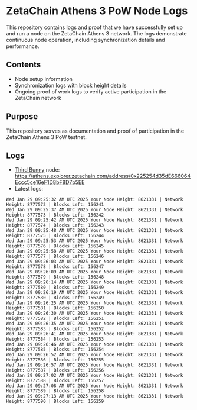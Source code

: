 # ZetaChain Athens 3 PoW Node Logs
This repository contains logs and proof that we have successfully set up and run a node on the ZetaChain Athens 3 network. The logs demonstrate continuous node operation, including synchronization details and performance.

## Contents
- Node setup information
- Synchronization logs with block height details
- Ongoing proof of work logs to verify active participation in the ZetaChain network

## Purpose
This repository serves as documentation and proof of participation in the ZetaChain Athens 3 PoW testnet.

## Logs

- [Third Bunny](https://thirdbunny.xyz/) node: https://athens.explorer.zetachain.com/address/0x225254d35dE666064Eccc5ce16eF1D8bF8D7b5EE
- Latest logs:
```
Wed Jan 29 09:25:32 AM UTC 2025 Your Node Height: 8621331 | Network Height: 8777572 | Blocks Left: 156241
Wed Jan 29 09:25:37 AM UTC 2025 Your Node Height: 8621331 | Network Height: 8777573 | Blocks Left: 156242
Wed Jan 29 09:25:42 AM UTC 2025 Your Node Height: 8621331 | Network Height: 8777574 | Blocks Left: 156243
Wed Jan 29 09:25:48 AM UTC 2025 Your Node Height: 8621331 | Network Height: 8777575 | Blocks Left: 156244
Wed Jan 29 09:25:53 AM UTC 2025 Your Node Height: 8621331 | Network Height: 8777576 | Blocks Left: 156245
Wed Jan 29 09:25:58 AM UTC 2025 Your Node Height: 8621331 | Network Height: 8777577 | Blocks Left: 156246
Wed Jan 29 09:26:03 AM UTC 2025 Your Node Height: 8621331 | Network Height: 8777578 | Blocks Left: 156247
Wed Jan 29 09:26:09 AM UTC 2025 Your Node Height: 8621331 | Network Height: 8777579 | Blocks Left: 156248
Wed Jan 29 09:26:14 AM UTC 2025 Your Node Height: 8621331 | Network Height: 8777580 | Blocks Left: 156249
Wed Jan 29 09:26:19 AM UTC 2025 Your Node Height: 8621331 | Network Height: 8777580 | Blocks Left: 156249
Wed Jan 29 09:26:25 AM UTC 2025 Your Node Height: 8621331 | Network Height: 8777581 | Blocks Left: 156250
Wed Jan 29 09:26:30 AM UTC 2025 Your Node Height: 8621331 | Network Height: 8777582 | Blocks Left: 156251
Wed Jan 29 09:26:35 AM UTC 2025 Your Node Height: 8621331 | Network Height: 8777583 | Blocks Left: 156252
Wed Jan 29 09:26:41 AM UTC 2025 Your Node Height: 8621331 | Network Height: 8777584 | Blocks Left: 156253
Wed Jan 29 09:26:46 AM UTC 2025 Your Node Height: 8621331 | Network Height: 8777585 | Blocks Left: 156254
Wed Jan 29 09:26:52 AM UTC 2025 Your Node Height: 8621331 | Network Height: 8777586 | Blocks Left: 156255
Wed Jan 29 09:26:57 AM UTC 2025 Your Node Height: 8621331 | Network Height: 8777587 | Blocks Left: 156256
Wed Jan 29 09:27:02 AM UTC 2025 Your Node Height: 8621331 | Network Height: 8777588 | Blocks Left: 156257
Wed Jan 29 09:27:08 AM UTC 2025 Your Node Height: 8621331 | Network Height: 8777589 | Blocks Left: 156258
Wed Jan 29 09:27:13 AM UTC 2025 Your Node Height: 8621331 | Network Height: 8777590 | Blocks Left: 156259
```
